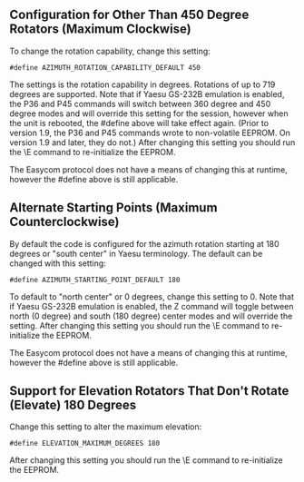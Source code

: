 ## Configuration for Other Than 450 Degree Rotators (Maximum Clockwise)

To change the rotation capability, change this setting:

`#define AZIMUTH_ROTATION_CAPABILITY_DEFAULT 450`

The settings is the rotation capability in degrees. Rotations of up to 719 degrees are supported.  Note that if Yaesu GS-232B emulation is enabled, the P36 and P45 commands will switch between 360 degree and 450 degree modes and will override this setting for the session, however when the unit is rebooted, the #define above will take effect again.  (Prior to version 1.9, the P36 and P45 commands wrote to non-volatile EEPROM.  On version 1.9 and later, they do not.)  After changing this setting you should run the \E command to re-initialize the EEPROM.

The Easycom protocol does not have a means of changing this at runtime, however the #define above is still applicable.

## Alternate Starting Points (Maximum Counterclockwise)

By default the code is configured for the azimuth rotation starting at 180 degrees or "south center" in Yaesu terminology.  The default can be changed with this setting:

`#define AZIMUTH_STARTING_POINT_DEFAULT 180`

To default to "north center" or 0 degrees, change this setting to 0.  Note that if Yaesu GS-232B emulation is enabled, the Z command will toggle between north (0 degree) and south (180 degree) center modes and will override the setting.  After changing this setting you should run the \E command to re-initialize the EEPROM.

The Easycom protocol does not have a means of changing this at runtime, however the #define above is still applicable.

## Support for Elevation Rotators That Don't Rotate (Elevate) 180 Degrees

Change this setting to alter the maximum elevation:

`#define ELEVATION_MAXIMUM_DEGREES 180`

After changing this setting you should run the \E command to re-initialize the EEPROM.

